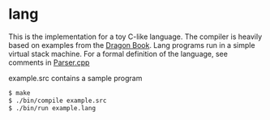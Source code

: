 lang
====

This is the implementation for a toy C-like language. The compiler is heavily based on examples from the [Dragon Book](http://dragonbook.stanford.edu/). Lang programs run in a simple virtual stack machine. For a formal definition of the language, see comments in [Parser.cpp](src/compiler/Parser.cpp)

example.src contains a sample program

```bash
$ make
$ ./bin/compile example.src
$ ./bin/run example.lang
```
